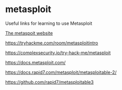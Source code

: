 # metasploit
Useful links for learning to use Metasploit

[The metaspoit website]

[The metaspoit website]: https://www.metasploit.com

https://tryhackme.com/room/metasploitintro

https://complexsecurity.io/try-hack-me/metasploit

https://docs.metasploit.com/

https://docs.rapid7.com/metasploit/metasploitable-2/

https://github.com/rapid7/metasploitable3
